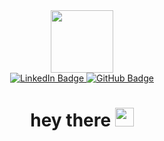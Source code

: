 <div id="header" align="center">
  <img src="https://media.giphy.com/media/M9gbBd9nbDrOTu1Mqx/giphy.gif" width="100"/>

  <div id="badges">
  <a href="https://www.linkedin.com/in/adam-calleja/">
    <img src="https://img.shields.io/badge/LinkedIn-F27408?style=for-the-badge&logo=linkedin&logoColor=white" alt="LinkedIn Badge"/>
  </a>
  <a href="https://github.com/Adam-Calleja">
    <img src="https://img.shields.io/badge/GitHub-F27408?style=for-the-badge&logo=github&logoColor=white" alt="GitHub Badge"/>
  </a>
</div>

<img src="https://komarev.com/ghpvc/?username=Adam-Calleja&style=flat-square&color=blue" alt=""/>

<h1>
  hey there
  <img src="https://media.giphy.com/media/hvRJCLFzcasrR4ia7z/giphy.gif" width="30px"/>
</h1>

</div>
